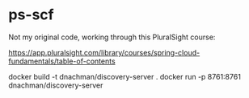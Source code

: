 # ps-scf

Not my original code, working through this PluralSight course:

https://app.pluralsight.com/library/courses/spring-cloud-fundamentals/table-of-contents



docker build -t dnachman/discovery-server .
docker run -p 8761:8761 dnachman/discovery-server